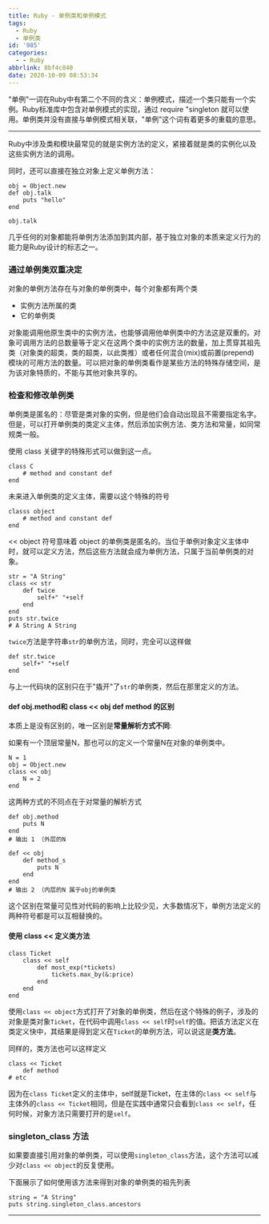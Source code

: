 ```yaml
---
title: Ruby - 单例类和单例模式
tags:
  - Ruby
  - 单例类
id: '985'
categories:
  - - Ruby
abbrlink: 8bf4c840
date: 2020-10-09 08:53:34
---
```


"单例"一词在Ruby中有第二个不同的含义：单例模式，描述一个类只能有一个实例。Ruby标准库中包含对单例模式的实现，通过 require "singleton 就可以使用。单例类并没有直接与单例模式相关联，"单例"这个词有着更多的重载的意思。

* * *

Ruby中涉及类和模块最常见的就是实例方法的定义，紧接着就是类的实例化以及这些实例方法的调用。

同时，还可以直接在独立对象上定义单例方法：

```
obj = Object.new
def obj.talk
    puts "hello"
end

obj.talk
```

几乎任何的对象都能将单例方法添加到其内部，基于独立对象的本质来定义行为的能力是Ruby设计的标志之一。

### 通过单例类双重决定

对象的单例方法存在与对象的单例类中，每个对象都有两个类

*   实例方法所属的类
*   它的单例类

对象能调用他原生类中的实例方法，也能够调用他单例类中的方法这是双重的。对象可调用方法的总数量等于定义在这两个类中的实例方法的数量，加上贯穿其祖先类（对象类的超类，类的超类，以此类推）或者任何混合(mix)或前置(prepend)模块的可用方法的数量。可以把对象的单例类看作是某些方法的特殊存储空间，是为该对象特质的，不能与其他对象共享的。

### 检查和修改单例类

单例类是匿名的：尽管是类对象的实例，但是他们会自动出现且不需要指定名字。但是，可以打开单例类的类定义主体，然后添加实例方法、类方法和常量，如同常规类一般。

使用 class 关键字的特殊形式可以做到这一点。

```
class C
    # method and constant def
end
```

未来进入单例类的定义主体，需要以这个特殊的符号

```
classs object
    # method and constant def
end
```

<< object 符号意味着 object 的单例类是匿名的。当位于单例对象定义主体中时，就可以定义方法，然后这些方法就会成为单例方法，只属于当前单例类的对象。

```
str = "A String"
class << str
    def twice
        self+" "+self
    end
end
puts str.twice
# A String A String
```

`twice`方法是字符串`str`的单例方法，同时，完全可以这样做

```
def str.twice
    self+" "+self
end
```

与上一代码块的区别只在于"撬开"了`str`的单例类，然后在那里定义的方法。

#### def obj.method和 class << obj def method 的区别

本质上是没有区别的，唯一区别是**常量解析方式不同**:

如果有一个顶层常量N，那也可以的定义一个常量N在对象的单例类中。

```
N = 1
obj = Object.new
class << obj
    N = 2
end
```

这两种方式的不同点在于对常量的解析方式

```
def obj.method
    puts N
end
# 输出 1 （外层的N

def << obj
    def method_s
        puts N
    end
end
# 输出 2 （内层的N 属于obj的单例类
```

这个区别在常量可见性对代码的影响上比较少见，大多数情况下，单例方法定义的两种符号都是可以互相替换的。

#### 使用 class << 定义类方法

```
class Ticket
    class << self
        def most_exp(*tickets)
            tickets.max_by(&:price)
        end
    end
end
```

使用`class << object`方式打开了对象的单例类，然后在这个特殊的例子，涉及的对象是类对象`Ticket`，在代码中调用`class << self`时`self`的值。把该方法定义在类定义快中，其结果是得到定义在`Ticket`的单例方法，可以说这是**类方法**。

同样的，类方法也可以这样定义

```
class << Ticket
    def method
# etc
```

因为在`class Ticket`定义的主体中，self就是Ticket，在主体的`class << self`与主体外的`class << Ticket`相同，但是在实践中通常只会看到`class << self`，任何时候，对象方法只需要打开的是`self`。

### singleton_class 方法

如果要直接引用对象的单例类，可以使用`singleton_class`方法，这个方法可以减少对`class << object`的反复使用。

下面展示了如何使用该方法来得到对象的单例类的祖先列表

```
string = "A String"
puts string.singleton_class.ancestors
```

* * *